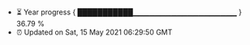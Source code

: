 - ⏳ Year progress { ███████████▁▁▁▁▁▁▁▁▁▁▁▁▁▁▁▁▁▁▁ } 36.79 %
- ⏰ Updated on Sat, 15 May 2021 06:29:50 GMT

